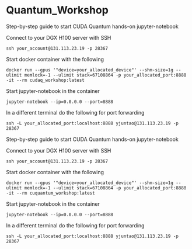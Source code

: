 # Quantum_Workshop

Step-by-step guide to start CUDA Quantum hands-on jupyter-notebook

Connect to your DGX H100 server with SSH
```
ssh your_account@131.113.23.19 -p 28367
```

Start docker container with the following
```
docker run --gpus '"device=your_allocated_device"' --shm-size=1g --ulimit memlock=-1 --ulimit stack=67108864 -p your_allocated_port:8888 -it --rm cudaq_workshop:latest
```

Start jupyter-notebook in the container
```
jupyter-notebook --ip=0.0.0.0 --port=8888
```

In a different terminal do the following for port forwarding
```
ssh -L your_allocated_port:localhost:8888 yjuntao@131.113.23.19 -p 28367
```


Step-by-step guide to start CUDA Quantum hands-on jupyter-notebook


Connect to your DGX H100 server with SSH
```
ssh your_account@131.113.23.19 -p 28367
```

Start docker container with the following
```
docker run --gpus '"device=your_allocated_device"' --shm-size=1g --ulimit memlock=-1 --ulimit stack=67108864 -p your_allocated_port:8888 -it --rm cuquantum_workshop:latest
```

Start jupyter-notebook in the container
```
jupyter-notebook --ip=0.0.0.0 --port=8888
```

In a different terminal do the following for port forwarding
```
ssh -L your_allocated_port:localhost:8888 yjuntao@131.113.23.19 -p 28367
```
